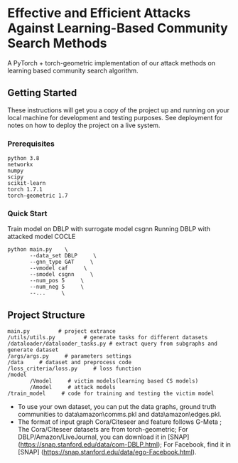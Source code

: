 # Effective and Efficient Attacks Against Learning-Based Community Search Methods

A PyTorch + torch-geometric implementation of our attack methods on learning based community search algorithm.

## Getting Started

These instructions will get you a copy of the project up and running on your local machine for development and testing purposes. See deployment for notes on how to deploy the project on a live system.

### Prerequisites

```
python 3.8
networkx
numpy
scipy
scikit-learn
torch 1.7.1
torch-geometric 1.7
```

### Quick Start
Train model on DBLP with surrogate model csgnn 
Running DBLP with attacked model COCLE

```
python main.py    \
       --data_set DBLP     \
       --gnn_type GAT     \
       --vmodel caf     \
       --smodel csgnn     \
       --num_pos 5     \
       --num_neg 5     \
       --...     \
```

## Project Structure
```
main.py         # project extrance
/utils/utils.py         # generate tasks for different datasets
/dataloader/dataloader_tasks.py # extract query from subgraphs and generate dataset
/args/args.py     # parameters settings
/data     # dataset and preprocess code
/loss_criteria/loss.py     # loss function
/model
       /Vmodel     # victim models(learning based CS models)
       /Amodel     # attack models
/train_model     # code for training and testing the victim model
```
* To use your own dataset, you can put the data graphs, ground truth communities to data\amazon\comms.pkl and data\amazon\edges.pkl.
* The format of input graph Cora/Citeseer and feature follows G-Meta ; The Cora/Citeseer datasets are from torch-geometric; For DBLP/Amazon/LiveJournal, you can download it in [SNAP] (https://snap.stanford.edu/data/com-DBLP.html); For Facebook, find it in [SNAP] (https://snap.stanford.edu/data/ego-Facebook.html).


